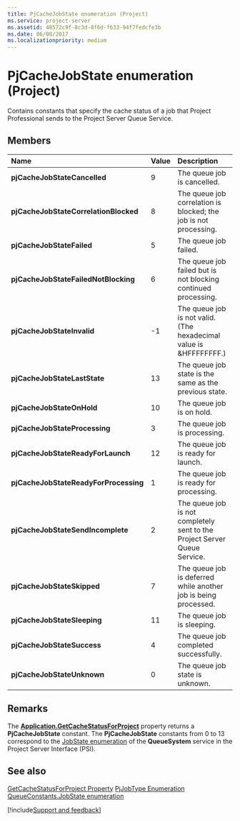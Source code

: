 ```yaml
---
title: PjCacheJobState enumeration (Project)
ms.service: project-server
ms.assetid: 48572c9f-8c3d-8f6d-f633-94f7fedcfe3b
ms.date: 06/08/2017
ms.localizationpriority: medium
---
```



# PjCacheJobState enumeration (Project)
Contains constants that specify the cache status of a job that Project Professional sends to the Project Server Queue Service.

## Members



|Name|Value|Description|
|:-----|:-----|:-----|
|**pjCacheJobStateCancelled**|9|The queue job is cancelled.|
|**pjCacheJobStateCorrelationBlocked**|8|The queue job correlation is blocked; the job is not processing.|
|**pjCacheJobStateFailed**|5|The queue job failed.|
|**pjCacheJobStateFailedNotBlocking**|6|The queue job failed but is not blocking continued processing.|
|**pjCacheJobStateInvalid**|-1|The queue job is not valid. (The hexadecimal value is &HFFFFFFFF.)|
|**pjCacheJobStateLastState**|13|The queue job state is the same as the previous state.|
|**pjCacheJobStateOnHold**|10|The queue job is on hold.|
|**pjCacheJobStateProcessing**|3|The queue job is processing.|
|**pjCacheJobStateReadyForLaunch**|12|The queue job is ready for launch.|
|**pjCacheJobStateReadyForProcessing**|1|The queue job is ready for processing.|
|**pjCacheJobStateSendIncomplete**|2|The queue job is not completely sent to the Project Server Queue Service.|
|**pjCacheJobStateSkipped**|7|The queue job is deferred while another job is being processed.|
|**pjCacheJobStateSleeping**|11|The queue job is sleeping.|
|**pjCacheJobStateSuccess**|4|The queue job completed successfully.|
|**pjCacheJobStateUnknown**|0|The queue job state is unknown.|


## Remarks

The **[Application.GetCacheStatusForProject](Project.application.getcachestatusforproject.md)** property returns a **PjCacheJobState** constant. The **PjCacheJobState** constants from 0 to 13 correspond to the [JobState enumeration](https://msdn.microsoft.com/library/websvcqueuesystem.jobstate_di_pj14mref%28office.15%29.aspx) of the **QueueSystem** service in the Project Server Interface (PSI).


## See also


[GetCacheStatusForProject Property](Project.application.getcachestatusforproject.md)
[PjJobType Enumeration](Project.pjjobtype.md)
[QueueConstants.JobState enumeration](https://msdn.microsoft.com/library/microsoft.office.project.server.library.queueconstants.jobstate_di_pj14mref%28office.15%29.aspx)

[!include[Support and feedback](~/includes/feedback-boilerplate.md)]